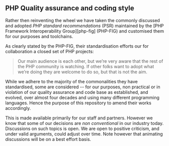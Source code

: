 ## PHP Quality assurance and coding style

Rather then reinventing the wheel we have taken the commonly discussed and adopted _PHP standard recommendations_ (PSR)
maintained by the [PHP Framework Interoperability Group][php-fig] (PHP-FIG) and customised them for our purposes and toolchains.

As clearly stated by the PHP-FIG, their standardisation efforts our for collaboration a closed set of PHP projects:

> Our main audience is each other, but we’re very aware that the rest of the PHP community is watching. If other folks want to
> adopt what we’re doing they are welcome to do so, but that is not the aim.

While we adhere to the majority of the commonalities they have standardised, some are considered -- for our purposes, non
practical or in violation of our quality assurance and code base as established, and evolved, over almost four decades and using
many different programming languages. Hence the purpose of this repository to amend their works accordingly.

This is made available primarily for our staff and partners. However we know that some of our decisions are _non conventional_
in our industry today. Discussions on such topics is open. We are open to positive criticism, and under valid arguments, could
adjust over time. Note however that animating discussions will be on a best effort basis.

